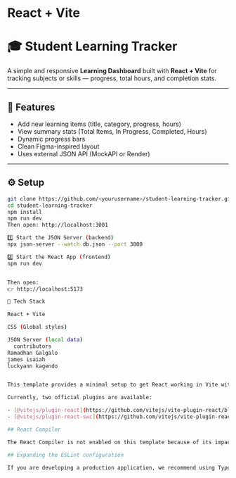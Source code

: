 # React + Vite
# 🎓 Student Learning Tracker

A simple and responsive **Learning Dashboard** built with **React + Vite** for tracking subjects or skills — progress, total hours, and completion stats.

---

## 🚀 Features
- Add new learning items (title, category, progress, hours)
- View summary stats (Total Items, In Progress, Completed, Hours)
- Dynamic progress bars
- Clean Figma-inspired layout
- Uses external JSON API (MockAPI or Render)

---

## ⚙️ Setup

```bash
git clone https://github.com/<yourusername>/student-learning-tracker.git
cd student-learning-tracker
npm install
npm run dev
Then open: http://localhost:3001

1️⃣ Start the JSON Server (backend)
npx json-server --watch db.json --port 3000

2️⃣ Start the React App (frontend)
npm run dev


Then open:
👉 http://localhost:5173

🧠 Tech Stack

React + Vite

CSS (Global styles)

JSON Server (local data)
  contributors
Ramadhan Galgalo
james isaiah
luckyann kagendo


This template provides a minimal setup to get React working in Vite with HMR and some ESLint rules.

Currently, two official plugins are available:

- [@vitejs/plugin-react](https://github.com/vitejs/vite-plugin-react/blob/main/packages/plugin-react) uses [Babel](https://babeljs.io/) (or [oxc](https://oxc.rs) when used in [rolldown-vite](https://vite.dev/guide/rolldown)) for Fast Refresh
- [@vitejs/plugin-react-swc](https://github.com/vitejs/vite-plugin-react/blob/main/packages/plugin-react-swc) uses [SWC](https://swc.rs/) for Fast Refresh

## React Compiler

The React Compiler is not enabled on this template because of its impact on dev & build performances. To add it, see [this documentation](https://react.dev/learn/react-compiler/installation).

## Expanding the ESLint configuration

If you are developing a production application, we recommend using TypeScript with type-aware lint rules enabled. Check out the [TS template](https://github.com/vitejs/vite/tree/main/packages/create-vite/template-react-ts) for information on how to integrate TypeScript and [`typescript-eslint`](https://typescript-eslint.io) in your project.

